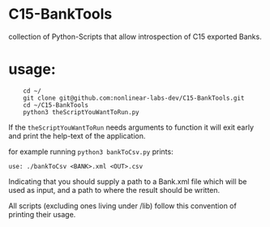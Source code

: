 # C15-BankTools
collection of Python-Scripts that allow introspection of C15 exported Banks.



# usage:
```
    cd ~/
    git clone git@github.com:nonlinear-labs-dev/C15-BankTools.git
    cd ~/C15-BankTools
    python3 theScriptYouWantToRun.py
```

If the `theScriptYouWantToRun` needs arguments to function it will exit early and print the help-text of the application.


for example running `python3 bankToCsv.py` prints:

```
use: ./bankToCsv <BANK>.xml <OUT>.csv
```
Indicating that you should supply a path to a Bank.xml file which will be used as input, and a path to where the result should be written.

All scripts (excluding ones living under /lib) follow this convention of printing their usage.
